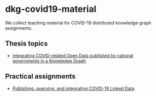 # dkg-covid19-material
We collect teaching material for COVID-19 distributed knowledge graph assignments.

## Thesis topics
* [Integrating COVID-related Open Data published by national governments in a Knowledge Graph](https://www.wu.ac.at/en/dpkm/topics/current-thesis-topics#c582190)

## Practical assignments
* [Publishing, querying, and integrating COVID-19 Linked Data](https://github.com/kaefer3000/dkg-covid19-material/blob/main/kit-ss-21-bonus/swt-bonus-concept.pdf)
